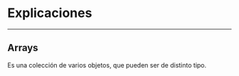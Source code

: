 # Explicaciones

---

## Arrays

Es una colección de varios objetos, que pueden ser de distinto tipo. 
